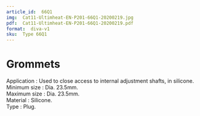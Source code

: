 ```yaml
---
article_id:  66Q1
img:  Cat11-Ultimheat-EN-P201-66Q1-20200219.jpg
pdf:  Cat11-Ultimheat-EN-P201-66Q1-20200219.pdf
format:  diva-v1
sku:  Type 66Q1
---
```

# Grommets 

Application : Used to close access to internal adjustment shafts, in silicone.  
Minimum size : Dia. 23.5mm.  
Maximum size : Dia. 23.5mm.  
Material : Silicone.  
Type : Plug.  

